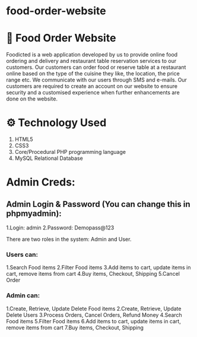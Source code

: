 # food-order-website

# 🥘 Food Order Website 
Foodicted is a web application developed by us to provide online food ordering and delivery and restaurant table reservation services to our customers. Our customers can order food or reserve table at a restaurant online based on the type of the cuisine they like, the location, the price range etc. We communicate with our users through SMS and e-mails. Our customers are required to create an account on our website to ensure security and a customised experience when further enhancements are done on the website.

# ⚙️ Technology Used
1. HTML5
2. CSS3
3. Core/Procedural PHP programming language
4. MySQL Relational Database

# Admin Creds:
## Admin Login & Password (You can change this in phpmyadmin):
1.Login: admin
2.Password: Demopass@123

There are two roles in the system: Admin and User.
### Users can:
1.Search Food items
2.Filter Food items
3.Add items to cart, update items in cart, remove items from cart
4.Buy items, Checkout, Shipping
5.Cancel Order

### Admin can:
1.Create, Retrieve, Update Delete Food items
2.Create, Retrieve, Update Delete Users
3.Process Orders, Cancel Orders, Refund Money
4.Search Food items
5.Filter Food items
6.Add items to cart, update items in cart, remove items from cart
7.Buy items, Checkout, Shipping

